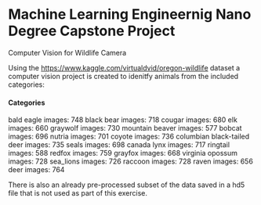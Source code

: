 # Machine Learning Engineernig Nano Degree Capstone Project

Computer Vision for Wildlife Camera

Using the https://www.kaggle.com/virtualdvid/oregon-wildlife dataset a computer vision project is created to idenitfy 
animals from the included categories:

<h4>Categories</h4>  
bald eagle images: 748  
black bear images: 718  
cougar images: 680  
elk images: 660  
graywolf images: 730   
mountain beaver images: 577  
bobcat images: 696  
nutria images: 701  
coyote images: 736  
columbian black-tailed deer images: 735  
seals images: 698  
canada lynx images: 717   
ringtail images: 588   
redfox images: 759  
grayfox images: 668   
virginia opossum images: 728  
sea_lions images: 726  
raccoon images: 728  
raven images: 656  
deer images: 764  

There is also an already pre-processed subset of the data saved in a hd5 file that is not used as part of this exercise.
